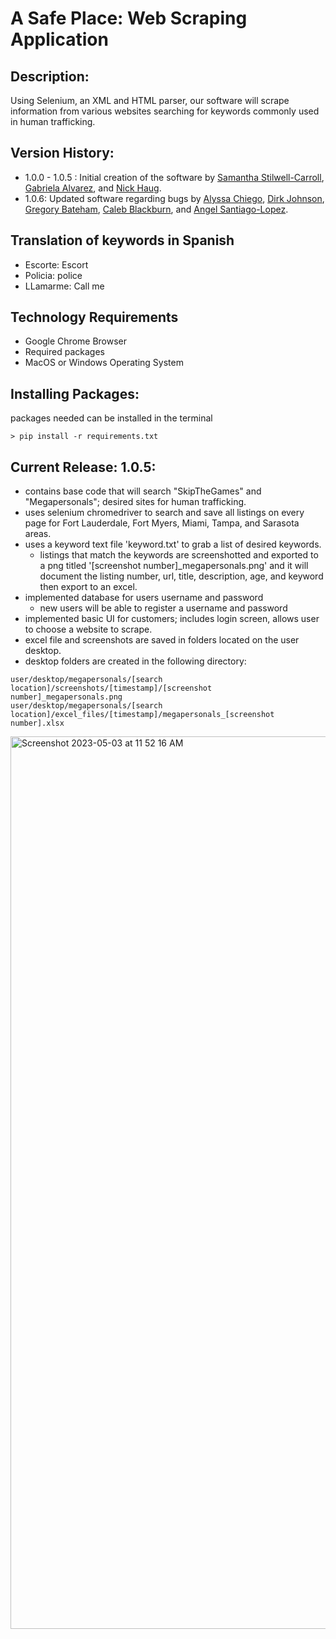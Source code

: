 # A Safe Place: Web Scraping Application
## Description:
Using Selenium, an XML and HTML parser, our software will scrape information from various websites searching for keywords commonly used in human trafficking. 

## Version History:
- 1.0.0 - 1.0.5 : Initial creation of the software by [Samantha Stilwell-Carroll](https://github.com/samicarroll), [Gabriela Alvarez](https://github.com/gabrielaAlv1), and [Nick Haug](https://github.com/codernick27).
- 1.0.6: Updated software regarding bugs by [Alyssa Chiego](https://github.com/AlyssaChiego), [Dirk Johnson](https://github.com/DirkJohnson4), [Gregory Bateham](https://github.com/gdxbs), [Caleb Blackburn](https://github.com/kc400386), and [Angel Santiago-Lopez]().

## Translation of keywords in Spanish 
- Escorte: Escort
- Policia: police 
- LLamarme: Call me

## Technology Requirements
- Google Chrome Browser
- Required packages 
- MacOS or Windows Operating System

## Installing Packages:
packages needed can be installed in the terminal
```
> pip install -r requirements.txt
```

## Current Release: 1.0.5:
- contains base code that will search "SkipTheGames" and "Megapersonals"; desired sites for human trafficking. 
- uses selenium chromedriver to search and save all listings on every page for Fort Lauderdale, Fort Myers, Miami, Tampa, and Sarasota areas.
- uses a keyword text file 'keyword.txt' to grab a list of desired keywords.
  - listings that match the keywords are screenshotted and exported to a png titled '[screenshot number]_megapersonals.png' and it will document the listing number, url, title, description, age, and keyword then export to an excel. 
- implemented database for users username and password
  - new users will be able to register a username and password
- implemented basic UI for customers; includes login screen, allows user to choose a website to scrape. 
- excel file and screenshots are saved in folders located on the user desktop.
- desktop folders are created in the following directory:
```
user/desktop/megapersonals/[search location]/screenshots/[timestamp]/[screenshot number]_megapersonals.png
user/desktop/megapersonals/[search location]/excel_files/[timestamp]/megapersonals_[screenshot number].xlsx
```
<img width="1428" alt="Screenshot 2023-05-03 at 11 52 16 AM" src="https://user-images.githubusercontent.com/62121500/235970210-e312ea58-e6be-4628-b062-5f120ca27d84.png">

